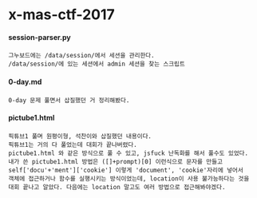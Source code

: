 # x-mas-ctf-2017


#### session-parser.py
~~~
그누보드에는 /data/session/에서 세션을 관리한다.
/data/session/에 있는 세션에서 admin 세션을 찾는 스크립트
~~~

#### 0-day.md
~~~
0-day 문제 풀면서 삽질했던 거 정리해봤다.
~~~

#### pictube1.html
~~~
픽튜브1 풀며 원평이형, 석찬이와 삽질했던 내용이다.
픽튜브1는 거의 다 풀었는데 대회가 끝나버렸다.
pictube1.html 와 같은 방식으로 풀 수 있고, jsfuck 난독화를 해서 풀수도 있었다.
내가 쓴 pictube1.html 방법은 ([]+prompt)[0] 이런식으로 문자를 만들고
self['docu'+'ment']['cookie'] 이렇게 'document', 'cookie'자리에 넣어서
객체에 접근하거나 함수를 실행시키는 방식이었는데, location이 사용 불가능하다는 것을
대회 끝나고 알았다. 다음에는 location 말고도 여러 방법으로 접근해봐야겠다.
~~~